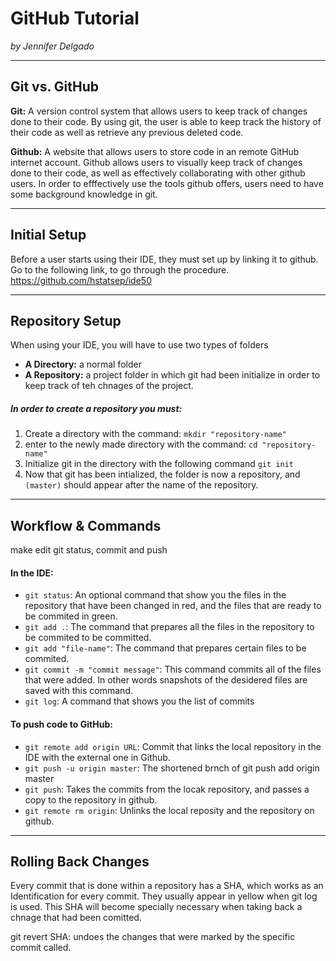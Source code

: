 # GitHub Tutorial

_by Jennifer Delgado_

---
## Git vs. GitHub
**Git:** A version control system that allows users to keep track of changes done to their code. By using git, the user is able to keep track the history of their code as well as retrieve any previous deleted code.

**Github:** A website that allows users to store code in an remote GitHub internet account. Github allows users to visually keep track of changes done to their code, as well as effectively collaborating with other github users. In order to efffectively use the tools github offers, users need to have some background knowledge in git.

---
## Initial Setup
Before a user starts using their IDE, they must set up by linking it to github. Go to the following link, to go through the procedure.
https://github.com/hstatsep/ide50


---
## Repository Setup

When using your IDE, you will have to use two types of folders  
* **A Directory:** a normal folder  
* **A Repository:** a project folder in which git had been initialize in order to keep track of teh chnages of the project. 

##### In order to create a repository you must:
1. Create a directory with the command:
    `mkdir "repository-name"`
2. enter to the newly made directory with the command:
    `cd "repository-name"`
3. Initialize git in the directory with the following command
    `git init` 
3. Now that git has been intialized, the folder is now a repository, and `(master)` should appear after the name of the repository.

---
## Workflow & Commands
make edit git status, commit and push   
#### In the IDE:  
* `git status`: An optional command that show you the files in the repository that have been changed in red, and the files that are ready to be commited in green.  
* `git add .`: The command that prepares all the files in the repository to be commited to be committed.
* `git add "file-name"`: The command that prepares certain files to be commited.  
* `git commit -m "commit message"`: This command commits all of the files that were added. In other words snapshots of the desidered files are saved with this command.  
* `git log`: A command that shows you the list of commits  

#### To push code to GitHub:
* `git remote add origin URL`: Commit that links the local repository in the IDE with the external one in Github.
* `git push -u origin master`: The shortened brnch of git push add origin master
* `git push`: Takes the commits from the locak repository, and passes a copy to the repository in github.
* `git remote rm origin`: Unlinks the local reposity and the repository on github.

---
## Rolling Back Changes
Every commit that is done within a repository has a SHA, which works as an Identification for every commit. They usually appear in yellow when git log is used. This SHA will become specially necessary when taking back a chnage that had been comitted.

git revert SHA: undoes the changes that were marked by the specific commit called.

